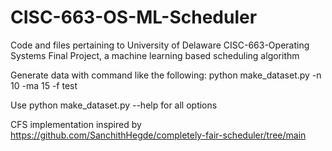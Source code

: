 # CISC-663-OS-ML-Scheduler
Code and files pertaining to University of Delaware CISC-663-Operating Systems Final Project, a machine learning based scheduling algorithm

Generate data with command like the following: python make_dataset.py -n 10 -ma 15 -f test

Use python make_dataset.py --help for all options

CFS implementation inspired by https://github.com/SanchithHegde/completely-fair-scheduler/tree/main

